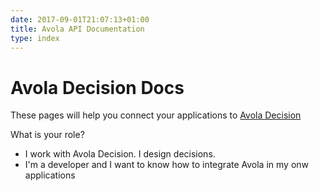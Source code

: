```yaml
---
date: 2017-09-01T21:07:13+01:00
title: Avola API Documentation
type: index
---
```

# Avola Decision Docs

These pages will help you connect your applications to [Avola Decision](http://www.avo.la)

What is your role?

* I work with Avola Decision. I design decisions.
* I'm a developer and I want to know how to integrate Avola in my onw applications

